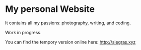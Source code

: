 # My personal Website

It contains all my passions: photography, writing, and coding.

Work in progress.

You can find the tempory version online here: http://slegras.xyz


